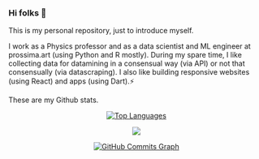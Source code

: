 ### Hi folks 👋

This is my personal repository, just to introduce myself.

I work as a Physics professor and as a data scientist and ML engineer at prossima.art (using Python and R mostly). During my spare time, I like collecting data for datamining in a consensual way (via API) or not that consensually (via datascraping). I also like building responsive websites (using React) and apps (using Dart).⚡

These are my Github stats.

<div align="center">
<a href="https://github.com/BorjaRuizReverter" align="left"><img src="https://github-readme-stats.vercel.app/api/top-langs/?username=BorjaRuizReverter&langs_count=6&icon_color=0891b2&bg_color=0f172a&hide_border=true&locale=en&custom_title=Top%20%Languages&layout=compact&exclude_repo=SentimentAnalysisTeste" alt="Top Languages" /></a>

<!-- <a href="http://www.github.com/BorjaRuizReverter"><img src="https://github-readme-stats.vercel.app/api?username=BorjaRuizReverter&show_icons=true&hide=&count_private=true&icon_color=0891b2&bg_color=0f172a&hide_border=true&show_icons=true" alt="BorjaRuizReverter's GitHub stats" /></a> -->

<a href="http://www.github.com/BorjaRuizReverter"><img src="https://github-readme-streak-stats.herokuapp.com/?user=BorjaRuizReverter&stroke=ffffff&background=0f172a&ring=ffffff&fire=ffffff&currStreakNum=ffffff&currStreakLabel=9e4c98&sideNums=ffffff&sideLabels=9e4c98&dates=9e4c98&hide_border=true" /></a>

<a href="http://www.github.com/BorjaRuizReverter"><img src="https://activity-graph.herokuapp.com/graph?username=BorjaRuizReverter&stroke=ffffff&bg_color=0f172a&custom_title=GitHub%20Commits%20Graph&title_color=ffffff&color=ffffff" alt="GitHub Commits Graph" /></a>
</div>
